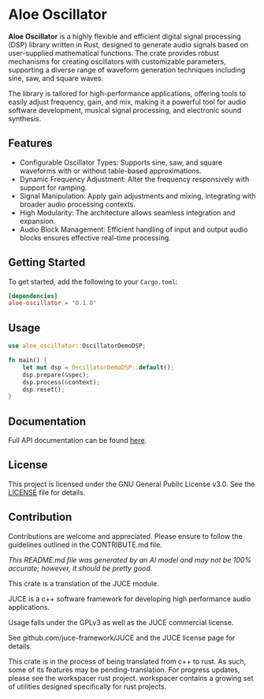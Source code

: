 # Aloe Oscillator

**Aloe Oscillator** is a highly flexible and efficient digital signal processing (DSP) library written in Rust, designed to generate audio signals based on user-supplied mathematical functions. The crate provides robust mechanisms for creating oscillators with customizable parameters, supporting a diverse range of waveform generation techniques including sine, saw, and square waves.

The library is tailored for high-performance applications, offering tools to easily adjust frequency, gain, and mix, making it a powerful tool for audio software development, musical signal processing, and electronic sound synthesis.

## Features

- Configurable Oscillator Types: Supports sine, saw, and square waveforms with or without table-based approximations.
- Dynamic Frequency Adjustment: Alter the frequency responsively with support for ramping.
- Signal Manipulation: Apply gain adjustments and mixing, integrating with broader audio processing contexts.
- High Modularity: The architecture allows seamless integration and expansion.
- Audio Block Management: Efficient handling of input and output audio blocks ensures effective real-time processing.

## Getting Started

To get started, add the following to your `Cargo.toml`:

```toml
[dependencies]
aloe-oscillator = "0.1.0"
```

## Usage

```rust
use aloe_oscillator::OscillatorDemoDSP;

fn main() {
    let mut dsp = OscillatorDemoDSP::default();
    dsp.prepare(&spec);
    dsp.process(&context);
    dsp.reset();
}
```

## Documentation

Full API documentation can be found [here](https://github.com/klebs6/aloe-rs).

## License

This project is licensed under the GNU General Public License v3.0. See the [LICENSE](LICENSE) file for details.

## Contribution

Contributions are welcome and appreciated. Please ensure to follow the guidelines outlined in the CONTRIBUTE.md file.



*This README.md file was generated by an AI model and may not be 100% accurate; however, it should be pretty good.*

This crate is a translation of the JUCE module.

JUCE is a c++ software framework for developing high performance audio applications.

Usage falls under the GPLv3 as well as the JUCE commercial license.

See github.com/juce-framework/JUCE and the JUCE license page for details.

This crate is in the process of being translated from c++ to rust. As such, some of its features may be pending-translation. For progress updates, please see the workspacer rust project. workspacer contains a growing set of utilities designed specifically for rust projects.
